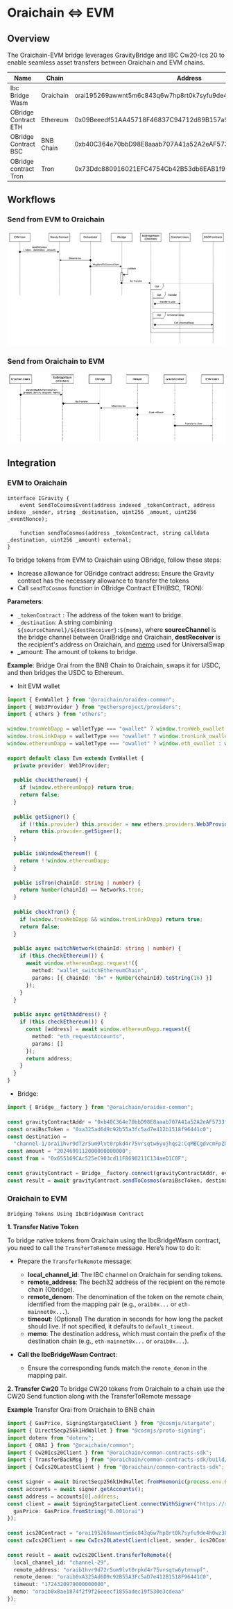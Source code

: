 # Oraichain <=> EVM

## Overview

The Oraichain-EVM bridge leverages GravityBridge and IBC Cw20-Ics 20 to enable seamless asset transfers between Oraichain and EVM chains.

| Name                  | Chain     | Address                                                         |
| --------------------- | --------- | --------------------------------------------------------------- |
| Ibc Bridge Wasm       | Oraichain | orai195269awwnt5m6c843q6w7hp8rt0k7syfu9de4h0wz384slshuzps8y7ccm |
| OBridge Contract ETH  | Ethereum  | 0x09Beeedf51AA45718F46837C94712d89B157a9D3                      |
| OBridge Contract BSC  | BNB Chain | 0xb40C364e70bbD98E8aaab707A41a52A2eAF5733f                      |
| OBridge contract Tron | Tron      | 0x73Ddc880916021EFC4754Cb42B53db6EAB1f9D64                      |

## Workflows

### Send from EVM to Oraichain

![EVM to Oraichain](./image/evm_to_orai.png)

### Send from Oraichain to EVM

![Oraichain to EVM](./image/orai_to_evm.png)

## Integration

### EVM to Oraichain

```solidity
interface IGravity {
    event SendToCosmosEvent(address indexed _tokenContract, address indexe _sender, string _destination, uint256 _amount, uint256 _eventNonce);

    function sendToCosmos(address _tokenContract, string calldata _destination, uint256 _amount) external;
}

```

To bridge tokens from EVM to Oraichain using OBridge, follow these steps:

- Increase allowance for OBridge contract address: Ensure the Gravity contract has the necessary allowance to transfer the tokens
- Call `sendToCosmos` function in OBridge Contract ETH(BSC, TRON):

**Parameters**:

- `_tokenContract` : The address of the token want to bridge.
- `_destination`: A string combining `${sourceChannel}/${destReceiver}:${memo}`, where **sourceChannel** is the bridge channel between OraiBridge and Oraichain, **destReceiver** is the recipient's address on Oraichain, and [memo](./universal-swap-memo.md) used for UniversalSwap
- \_amount: The amount of tokens to bridge.

**Example**: Bridge Orai from the BNB Chain to Oraichain, swaps it for USDC, and then bridges the USDC to Ethereum.

- Init EVM wallet

```ts
import { EvmWallet } from "@oraichain/oraidex-common";
import { Web3Provider } from "@ethersproject/providers";
import { ethers } from "ethers";

window.tronWebDapp = walletType === "owallet" ? window.tronWeb_owallet : window.tronWeb;
window.tronLinkDapp = walletType === "owallet" ? window.tronLink_owallet : window.tronLink;
window.ethereumDapp = walletType === "owallet" ? window.eth_owallet : window.ethereum;

export default class Evm extends EvmWallet {
  private provider: Web3Provider;

  public checkEthereum() {
    if (window.ethereumDapp) return true;
    return false;
  }

  public getSigner() {
    if (!this.provider) this.provider = new ethers.providers.Web3Provider(window.ethereumDapp, "any");
    return this.provider.getSigner();
  }

  public isWindowEthereum() {
    return !!window.ethereumDapp;
  }

  public isTron(chainId: string | number) {
    return Number(chainId) == Networks.tron;
  }

  public checkTron() {
    if (window.tronWebDapp && window.tronLinkDapp) return true;
    return false;
  }

  public async switchNetwork(chainId: string | number) {
    if (this.checkEthereum()) {
      await window.ethereumDapp.request!({
        method: "wallet_switchEthereumChain",
        params: [{ chainId: "0x" + Number(chainId).toString(16) }]
      });
    }
  }

  public async getEthAddress() {
    if (this.checkEthereum()) {
      const [address] = await window.ethereumDapp.request({
        method: "eth_requestAccounts",
        params: []
      });
      return address;
    }
  }
}
```

- Bridge:

```ts
import { Bridge__factory } from "@oraichain/oraidex-common";

const gravityContractAddr = "0xb40C364e70bbD98E8aaab707A41a52A2eAF5733f";
const oraiBscToken = "0xa325ad6d9c92b55a3fc5ad7e412b1518f96441c0";
const destination =
  "channel-1/orai1hvr9d72r5um9lvt0rpkd4r75vrsqtw6yujhqs2:CqMBCgdvcmFpZGV4GpcBCpQBCgczMDAwMDAwEogBCj9vcmFpMTl0dGcwajd3NWtyODNqczMydG13bnd4eGRxOXJrbXc0bTNkN21uMmoyaGtwdWd3d2E0dHN6d3Nua2cSBG9yYWkaP29yYWkxNXVuOG1zeDNuNXpmOWFobHhtZmVxZDJrd2E1d20wbnJweGVyMzA0bTluZDVxNnFxMGc2c2t1NXBkZBIIMTA2NTg4ODUYgN7v8N7wgvUXIokBEoYBCgpjaGFubmVsLTI5EjVldGgtbWFpbm5ldDB4OGM3RTBBODQxMjY5YTAxYzBBYjM4OUNlOEZiM0NmMTUwQTk0RTc5Nxo1ZXRoLW1haW5uZXQweEEwYjg2OTkxYzYyMThiMzZjMWQxOUQ0YTJlOUViMGNFMzYwNmVCNDgggISi7d3wgvUXKgAqK29yYWkxaHZyOWQ3MnI1dW05bHZ0MHJwa2Q0cjc1dnJzcXR3Nnl1amhxczI=";
const amount = "2024699112000000000000";
const from = "0x655169CAc525eC903cd11F8690211C134aeD1C0F";

const gravityContract = Bridge__factory.connect(gravityContractAddr, evmWallet.getSigner());
const result = await gravityContract.sendToCosmos(oraiBscToken, destination, amountVal, { from });
```

### Oraichain to EVM

`Bridging Tokens Using IbcBridgeWasm Contract`

**1. Transfer Native Token**

To bridge native tokens from Oraichain using the IbcBridgeWasm contract, you need to call the `TransferToRemote` message. Here’s how to do it:

- Prepare the `TransferToRemote` message:

  - **local_channel_id**: The IBC channel on Oraichain for sending tokens.
  - **remote_address**: The bech32 address of the recipient on the remote chain (Obridge).
  - **remote_denom**: The denomination of the token on the remote chain, identified from the mapping pair (e.g., `oraib0x...` or `eth-mainnet0x...`).
  - **timeout**: (Optional) The duration in seconds for how long the packet should live. If not specified, it defaults to `default_timeout`.
  - **memo**: The destination address, which must contain the prefix of the destination chain (e.g., `eth-mainnet0x...` or `oraib0x...`).

- **Call the IbcBridgeWasm Contract**:
  - Ensure the corresponding funds match the `remote_denom` in the mapping pair.

**2. Transfer Cw20**
To bridge CW20 tokens from Oraichain to a chain use the CW20 Send function along with the TransferToRemote message

**Example**
Transfer Orai from Oraichain to BNB chain

```ts
import { GasPrice, SigningStargateClient } from "@cosmjs/stargate";
import { DirectSecp256k1HdWallet } from "@cosmjs/proto-signing";
import dotenv from "dotenv";
import { ORAI } from "@oraichain/common";
import { Cw20Ics20Client } from "@oraichain/common-contracts-sdk";
import { TransferBackMsg } from "@oraichain/common-contracts-sdk/build/CwIcs20Latest.types";
import { CwIcs20LatestClient } from "@oraichain/common-contracts-sdk";

const signer = await DirectSecp256k1HdWallet.fromMnemonic(process.env.EXAMPLES_MNEMONIC, { prefix: ORAI }); // replace your mnemonic here
const accounts = await signer.getAccounts();
const address = accounts[0].address;
const client = await SigningStargateClient.connectWithSigner("https://rpc.orai.io", signer, {
  gasPrice: GasPrice.fromString("0.001orai")
});

const ics20Contract = "orai195269awwnt5m6c843q6w7hp8rt0k7syfu9de4h0wz384slshuzps8y7ccm";
const cwIcs20Client = new CwIcs20LatestClient(client, sender, ics20Contract);

const result = await cwIcs20Client.transferToRemote({
  local_channel_id: "channel-29",
  remote_address: "oraib1hvr9d72r5um9lvt0rpkd4r75vrsqtw6ytnnvpf",
  remote_denom: "oraib0xA325Ad6D9c92B55A3Fc5aD7e412B1518F96441C0",
  timeout: "1724320979000000000",
  memo: "oraib0x8ae1874f2f9f26eeecf1855adec19f530e3cdeaa"
});
```

